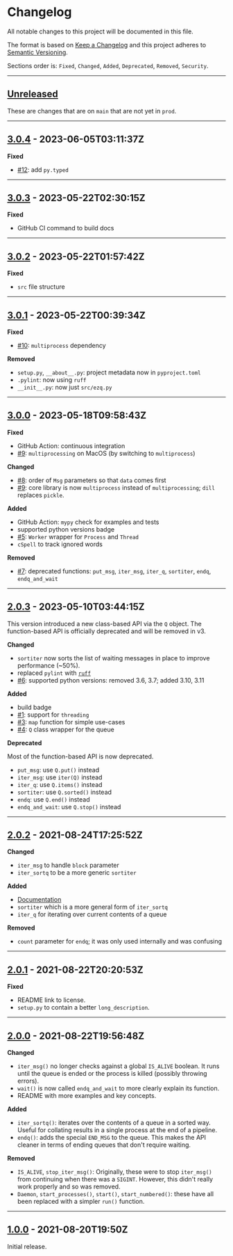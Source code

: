 # Changelog

All notable changes to this project will be documented in this file.

The format is based on [Keep a Changelog] and this project adheres to [Semantic Versioning].

Sections order is: `Fixed`, `Changed`, `Added`, `Deprecated`, `Removed`, `Security`.

[keep a changelog]: http://keepachangelog.com/en/1.0.0/
[semantic versioning]: http://semver.org/spec/v2.0.0.html

---

[unreleased]: https://github.com/metaist/ezq/compare/prod...main

## [Unreleased]

These are changes that are on `main` that are not yet in `prod`.

---

[#12]: https://github.com/metaist/ezq/issues/12
[3.0.4]: https://github.com/metaist/ezq/compare/3.0.3...3.0.4

## [3.0.4] - 2023-06-05T03:11:37Z

**Fixed**

- [#12]: add `py.typed`

---

[3.0.3]: https://github.com/metaist/ezq/compare/3.0.2...3.0.3

## [3.0.3] - 2023-05-22T02:30:15Z

**Fixed**

- GitHub CI command to build docs

---

[3.0.2]: https://github.com/metaist/ezq/compare/3.0.1...3.0.2

## [3.0.2] - 2023-05-22T01:57:42Z

**Fixed**

- `src` file structure

---

[#10]: https://github.com/metaist/ezq/issues/10
[3.0.1]: https://github.com/metaist/ezq/compare/3.0.0...3.0.1

## [3.0.1] - 2023-05-22T00:39:34Z

**Fixed**

- [#10]: `multiprocess` dependency

**Removed**

- `setup.py`, `__about__.py`: project metadata now in `pyproject.toml`
- `.pylint`: now using `ruff`
- `__init__.py`: now just `src/ezq.py`

---

[#5]: https://github.com/metaist/ezq/issues/5
[#7]: https://github.com/metaist/ezq/issues/7
[#8]: https://github.com/metaist/ezq/issues/8
[#9]: https://github.com/metaist/ezq/issues/9
[3.0.0]: https://github.com/metaist/ezq/compare/2.0.3...3.0.0

## [3.0.0] - 2023-05-18T09:58:43Z

**Fixed**

- GitHub Action: continuous integration
- [#9]: `multiprocessing` on MacOS (by switching to `multiprocess`)

**Changed**

- [#8]: order of `Msg` parameters so that `data` comes first
- [#9]: core library is now `multiprocess` instead of `multiprocessing`; `dill` replaces `pickle`.

**Added**

- GitHub Action: `mypy` check for examples and tests
- supported python versions badge
- [#5]: `Worker` wrapper for `Process` and `Thread`
- `cSpell` to track ignored words

**Removed**

- [#7]: deprecated functions: `put_msg`, `iter_msg`, `iter_q`, `sortiter`, `endq`, `endq_and_wait`

---

[#1]: https://github.com/metaist/ezq/issues/1
[#3]: https://github.com/metaist/ezq/issues/3
[#4]: https://github.com/metaist/ezq/issues/4
[#6]: https://github.com/metaist/ezq/issues/6
[2.0.3]: https://github.com/metaist/ezq/compare/2.0.2...2.0.3

## [2.0.3] - 2023-05-10T03:44:15Z

This version introduced a new class-based API via the `Q` object.
The function-based API is officially deprecated and will be removed
in v3.

**Changed**

- `sortiter` now sorts the list of waiting messages in place to improve performance (~50%).
- replaced `pylint` with [`ruff`](https://github.com/charliermarsh/ruff)
- [#6]: supported python versions: removed 3.6, 3.7; added 3.10, 3.11

**Added**

- build badge
- [#1]: support for `threading`
- [#3]: `map` function for simple use-cases
- [#4]: `Q` class wrapper for the queue

**Deprecated**

Most of the function-based API is now deprecated.

- `put_msg`: use `Q.put()` instead
- `iter_msg`: use `iter(Q)` instead
- `iter_q`: use `Q.items()` instead
- `sortiter`: use `Q.sorted()` instead
- `endq`: use `Q.end()` instead
- `endq_and_wait`: use `Q.stop()` instead

---

[2.0.2]: https://github.com/metaist/ezq/compare/2.0.1...2.0.2

## [2.0.2] - 2021-08-24T17:25:52Z

**Changed**

- `iter_msg` to handle `block` parameter
- `iter_sortq` to be a more generic `sortiter`

**Added**

- [Documentation](https://metaist.github.io/ezq)
- `sortiter` which is a more general form of `iter_sortq`
- `iter_q` for iterating over current contents of a queue

**Removed**

- `count` parameter for `endq`; it was only used internally and was confusing

---

[2.0.1]: https://github.com/metaist/ezq/compare/2.0.0...2.0.1

## [2.0.1] - 2021-08-22T20:20:53Z

**Fixed**

- README link to license.
- `setup.py` to contain a better `long_description`.

---

[2.0.0]: https://github.com/metaist/ezq/compare/1.0.0...2.0.0

## [2.0.0] - 2021-08-22T19:56:48Z

**Changed**

- `iter_msg()` no longer checks against a global `IS_ALIVE` boolean. It runs until the queue is ended or the process is killed (possibly throwing errors).
- `wait()` is now called `endq_and_wait` to more clearly explain its function.
- README with more examples and key concepts.

**Added**

- `iter_sortq()`: iterates over the contents of a queue in a sorted way. Useful for collating results in a single process at the end of a pipeline.
- `endq()`: adds the special `END_MSG` to the queue. This makes the API cleaner in terms of ending queues that don't require waiting.

**Removed**

- `IS_ALIVE`, `stop_iter_msg()`: Originally, these were to stop `iter_msg()` from continuing when there was a `SIGINT`. However, this didn't really work properly and so was removed.
- `Daemon`, `start_processes()`, `start()`, `start_numbered()`: these have all been replaced with a simpler `run()` function.

---

[1.0.0]: https://github.com/metaist/ezq/commits/1.0.0

## [1.0.0] - 2021-08-20T19:50Z

Initial release.
